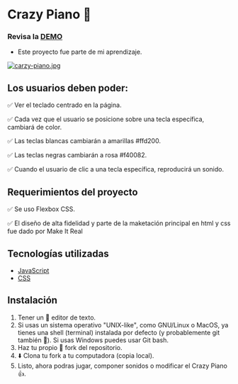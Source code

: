 # Crazy Piano 🎹
### Revisa la [DEMO](danielfelipeq.github.io/pianoweb/)

* Este proyecto fue parte de mi aprendizaje.

[![carzy-piano.jpg](https://i.postimg.cc/HsvwMhcS/carzy-piano.jpg)](https://postimg.cc/hfxQWM0x)

## Los usuarios deben poder:
✅ Ver el teclado centrado en la página.

✅ Cada vez que el usuario se posicione sobre una tecla específica, cambiará de color.

✅ Las teclas blancas cambiarán a amarillas #ffd200.

✅ Las teclas negras cambiarán a rosa #f40082.

✅ Cuando el usuario de clic a una tecla específica, reproducirá un sonido.

## Requerimientos del proyecto

✅ Se uso Flexbox CSS.

✅ El diseño de alta fidelidad y parte de la maketación principal en html y css fue dado por Make It Real


## Tecnologías utilizadas

 * [JavaScript](https://developer.mozilla.org/es/docs/Web/JavaScript)
 * [CSS](https://developer.mozilla.org/es/docs/Web/CSS)

##  Instalación
1) Tener un 📝 editor de texto.
2) Si usas un sistema operativo "UNIX-like", como GNU/Linux o MacOS, ya tienes una shell (terminal) instalada por defecto (y probablemente git también 🐧). Si usas Windows puedes usar Git bash.
3) Haz tu propio 🍴 fork del repositorio.
4) ⬇️ Clona tu fork a tu computadora (copia local).
5) Listo, ahora podras jugar, componer sonidos o modificar el Crazy Piano 👍.
